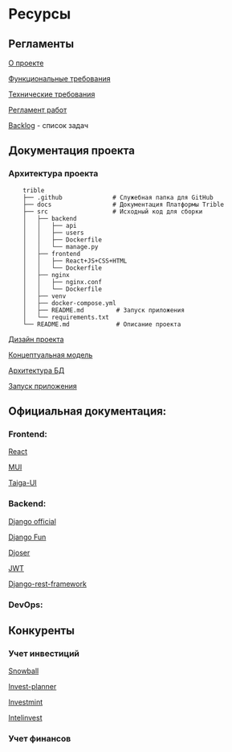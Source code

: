 # Ресурсы

## Регламенты

[О проекте](About.md)

[Функциональные требования](requirements/FunctionalRequirements.md)

[Технические требования](requirements/TechnicalRequirements.md)

[Регламент работ](regulations/Regulations.md)

[Backlog](https://github.com/users/kuznetskriss/projects/8/views/1) - список задач

## Документация проекта

### Архитектура проекта

```
    trible
    ├── .github              # Служебная папка для GitHub
    ├── docs                 # Документация Платформы Trible
    ├── src                  # Исходный код для сборки
    │   ├── backend
    │   │   ├── api
    │   │   ├── users
    │   │   ├── Dockerfile
    │   │   └── manage.py
    │   ├── frontend
    │   │   ├── React+JS+CSS+HTML
    │   │   └── Dockerfile
    │   ├── nginx
    │   │   ├── nginx.conf
    │   │   └── Dockerfile
    │   ├── venv
    │   ├── docker-compose.yml
    │   ├── README.md         # Запуск приложения
    │   └── requirements.txt
    └── README.md             # Описание проекта
```

[Дизайн проекта](https://www.figma.com/file/qRd7z26ILzQNacVvj5tgCM/Trible?type=design&node-id=0%3A1&mode=design&t=pnXhf3fFxBdAgLuA-1)

[Концептуальная модель](architecture/ConceptualModel.md)

[Архитектура БД](architecture/DataBase.md)

[Запуск приложения](trible-test/README.md)

## Официальная документация:

### Frontend:

[React](https://react.dev/)

[MUI](https://mui.com/)

[Taiga-UI](https://taiga-ui.dev/getting-started)

### Backend:

[Django official](https://docs.djangoproject.com/en/4.2/)

[Django Fun](https://django.fun/ru/)

[Djoser](https://djoser.readthedocs.io/en/latest/introduction.html)

[JWT](https://django-rest-framework-simplejwt.readthedocs.io/en/latest/)

[Django-rest-framework](https://www.django-rest-framework.org/)

### DevOps:

## Конкуренты

### Учет инвестиций

[Snowball](https://snowball-income.com)

[Invest-planner](https://invest-planner.ru/)

[Investmint](https://investmint.ru/)

[Intelinvest](https://intelinvest.ru/)

### Учет финансов